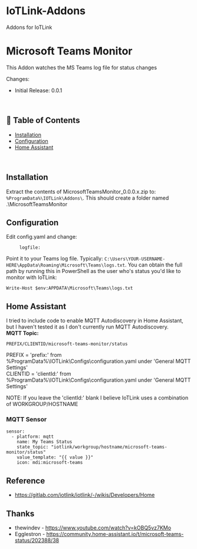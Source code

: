 # IoTLink-Addons
Addons for IoTLink

# Microsoft Teams Monitor
This Addon watches the MS Teams log file for status changes

Changes:
- Initial Release: 0.0.1
<br/>

## :bookmark_tabs: Table of Contents
- [Installation](#installation)
- [Configuration](#configuration)
- [Home Assistant](#home-assistant)
<br/>


## Installation
Extract the contents of MicrosoftTeamsMonitor_0.0.0.x.zip to:
```%ProgramData%\IOTLink\Addons\```. 
This should create a folder named .\MicrosoftTeamsMonitor


## Configuration
Edit config.yaml and change:
```teams:
     logfile: 
```
Point it to your Teams log file. Typically: ```C:\Users\YOUR-USERNAME-HERE\AppData\Roaming\Microsoft\Teams\logs.txt```. 
You can obtain the full path by running this in PowerShell as the user who's status you'd like to monitor with IoTLink:
```
Write-Host $env:APPDATA\Microsoft\Teams\logs.txt
```


## Home Assistant
I tried to include code to enable MQTT Autodiscovery in Home Assistant, but I haven't tested it as I don't currently run MQTT Autodiscovery.<br/>
**MQTT Topic:**
```
PREFIX/CLIENTID/microsoft-teams-monitor/status
```
PREFIX = 'prefix:' from %ProgramData%\IOTLink\Configs\configuration.yaml under 'General MQTT Settings'</br>
CLIENTID = 'clientId:' from %ProgramData%\IOTLink\Configs\configuration.yaml under 'General MQTT Settings'</br>

NOTE: If you leave the 'clientId:' blank I believe IoTLink uses a combination of WORKGROUP/HOSTNAME

### MQTT Sensor
```(yamnl)
sensor:
  - platform: mqtt
    name: My Teams Status
    state_topic: "iotlink/workgroup/hostname/microsoft-teams-monitor/status"
    value_template: "{{ value }}"
    icon: mdi:microsoft-teams
```


## Reference
* https://gitlab.com/iotlink/iotlink/-/wikis/Developers/Home


## Thanks
* thewindev - https://www.youtube.com/watch?v=kOBQ5vz7KMo
* Egglestron - https://community.home-assistant.io/t/microsoft-teams-status/202388/38
